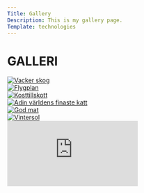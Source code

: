 ```yaml
---
Title: Gallery
Description: This is my gallery page.
Template: technologies
---
```


GALLERI
==========================

<div class="box">
    <a href="%base_url%/image/gallery1.jpg" target="_blank">
        <picture>
            <source media="(min-width: 768px)" srcset="image/gallery1.jpg?w=365&q=90">
            <source media="(min-width: 376px)" srcset="image/gallery1.jpg?w=574&q=90">
            <img src="image/gallery1.jpg?w=375&q=90" alt="Vacker skog">
        </picture>
    </a>
</div>

<div class="box">
    <a href="%base_url%/image/gallery2.jpg" target="_blank">
        <picture>
            <source media="(min-width: 768px)" srcset="image/gallery2.jpg?w=365&q=90">
            <source media="(min-width: 376px)" srcset="image/gallery2.jpg?w=574&q=90">
            <img src="image/gallery2.jpg?w=375&q=90" alt="Flygplan">
        </picture>
    </a>
</div>

<div class="box">
    <a href="%base_url%/image/gallery3.jpg" target="_blank">
        <picture>
            <source media="(min-width: 768px)" srcset="image/gallery3.jpg?w=365&q=90">
            <source media="(min-width: 376px)" srcset="image/gallery3.jpg?w=574&q=90">
            <img src="image/gallery3.jpg?w=375&q=90" alt="Kosttillskott">
        </picture>
    </a>
</div>

<div class="box">
    <a href="%base_url%/image/gallery4.jpg" target="_blank">
        <picture>
            <source media="(min-width: 768px)" srcset="image/gallery4.jpg?w=365&q=90">
            <source media="(min-width: 376px)" srcset="image/gallery4.jpg?w=574&q=90">
            <img src="image/gallery4.jpg?w=375&q=90" alt="Adin världens finaste katt">
        </picture>
    </a>
</div>

<div class="box">
    <a href="%base_url%/image/gallery5.jpg" target="_blank">
        <picture>
            <source media="(min-width: 768px)" srcset="image/gallery5.jpg?w=365&q=90">
            <source media="(min-width: 376px)" srcset="image/gallery5.jpg?w=574&q=90">
            <img src="image/gallery5.jpg?w=375&q=90" alt="God mat">
        </picture>
    </a>
</div>

<div class="box">
    <a href="%base_url%/image/gallery6.jpg" target="_blank">
        <picture>
            <source media="(min-width: 768px)" srcset="image/gallery6.jpg?w=365&q=90">
            <source media="(min-width: 376px)" srcset="image/gallery6.jpg?w=574&q=90">
            <img src="image/gallery6.jpg?w=375&q=90" alt="Vintersol">
        </picture>
    </a>
</div>

<div class="embed-container center">
    <iframe src="https://www.youtube.com/embed/jG6t40IKoG0" frameborder="0" allowfullscreen title="Cat video"></iframe>
</div>
